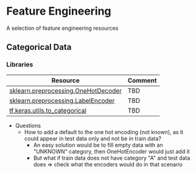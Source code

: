 # Feature Engineering
A selection of feature engineering resources

## Categorical Data

### Libraries

|Resource                                                                                                                                              | Comment     |
| ----------------------------------------------------------------------------------------------------------------------------------------------------  | ----------- |
| [sklearn.preprocessing.OneHotDecoder](https://scikit-learn.org/stable/modules/generated/sklearn.preprocessing.OneHotEncoder.html)                                                | TBD |
| [sklearn.preprocessing.LabelEncoder](https://scikit-learn.org/stable/modules/generated/sklearn.preprocessing.LabelEncoder.html)                                                | TBD |
| [tf.keras.utils.to_categorical](https://www.tensorflow.org/api_docs/python/tf/keras/utils/to_categorical)                                                | TBD |

+ Questions
    + How to add a default to the one hot encoding (not known), as it could appear in test data only and not be in train data?
        + An easy solution would be to fill empty data with an "UNKNOWN" category, then OneHotEncoder would just add it
        + But what if train data does not have category "A" and test data does => check what the encoders would do in that scenario


